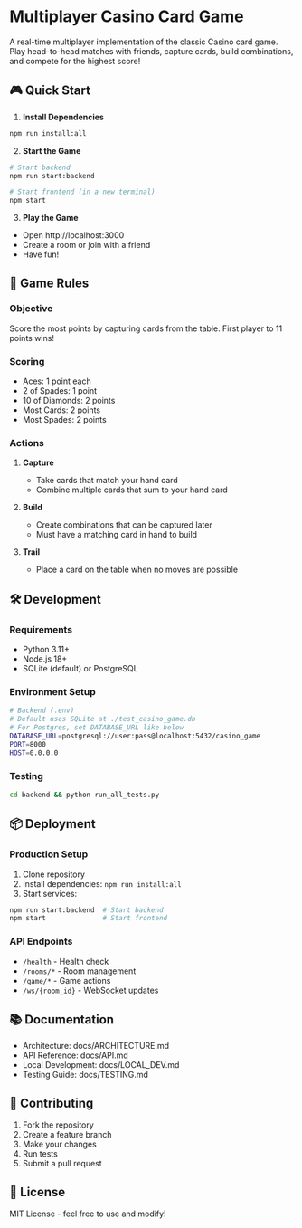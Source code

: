 # Multiplayer Casino Card Game

A real-time multiplayer implementation of the classic Casino card game. Play head-to-head matches with friends, capture cards, build combinations, and compete for the highest score!

## 🎮 Quick Start

1. **Install Dependencies**
```bash
npm run install:all
```

2. **Start the Game**
```bash
# Start backend
npm run start:backend

# Start frontend (in a new terminal)
npm start
```

3. **Play the Game**
- Open http://localhost:3000
- Create a room or join with a friend
- Have fun!

## 🎯 Game Rules

### Objective
Score the most points by capturing cards from the table. First player to 11 points wins!

### Scoring
- Aces: 1 point each
- 2 of Spades: 1 point
- 10 of Diamonds: 2 points
- Most Cards: 2 points
- Most Spades: 2 points

### Actions
1. **Capture**
   - Take cards that match your hand card
   - Combine multiple cards that sum to your hand card

2. **Build**
   - Create combinations that can be captured later
   - Must have a matching card in hand to build

3. **Trail**
   - Place a card on the table when no moves are possible

## 🛠️ Development

### Requirements
- Python 3.11+
- Node.js 18+
- SQLite (default) or PostgreSQL

### Environment Setup
```bash
# Backend (.env)
# Default uses SQLite at ./test_casino_game.db
# For Postgres, set DATABASE_URL like below
DATABASE_URL=postgresql://user:pass@localhost:5432/casino_game
PORT=8000
HOST=0.0.0.0
```

### Testing
```bash
cd backend && python run_all_tests.py
```

## 📦 Deployment

### Production Setup
1. Clone repository
2. Install dependencies: `npm run install:all`
3. Start services:
```bash
npm run start:backend  # Start backend
npm start              # Start frontend
```

### API Endpoints
- `/health` - Health check
- `/rooms/*` - Room management
- `/game/*` - Game actions
- `/ws/{room_id}` - WebSocket updates

## 📚 Documentation
- Architecture: docs/ARCHITECTURE.md
- API Reference: docs/API.md
- Local Development: docs/LOCAL_DEV.md
- Testing Guide: docs/TESTING.md

## 🤝 Contributing

1. Fork the repository
2. Create a feature branch
3. Make your changes
4. Run tests
5. Submit a pull request

## 📝 License

MIT License - feel free to use and modify!